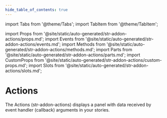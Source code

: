 ```yaml
---
hide_table_of_contents: true
---
```

import Tabs from '@theme/Tabs';
import TabItem from '@theme/TabItem';

import Props from '@site/static/auto-generated/str-addon-actions/props.md';
import Events from '@site/static/auto-generated/str-addon-actions/events.md';
import Methods from '@site/static/auto-generated/str-addon-actions/methods.md';
import Parts from '@site/static/auto-generated/str-addon-actions/parts.md';
import CustomProps from '@site/static/auto-generated/str-addon-actions/custom-props.md';
import Slots from '@site/static/auto-generated/str-addon-actions/slots.md';



# Actions

The Actions (str-addon-actions) displays a panel with data received by event handler (callback) arguments in your stories.


  
<Props />
<Events />
<Methods />
<Parts />
<CustomProps />
<Slots />